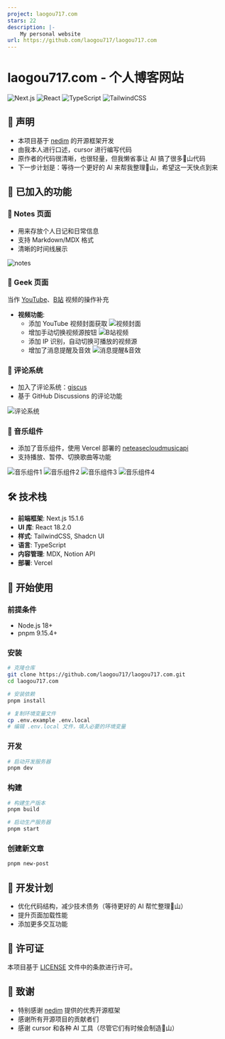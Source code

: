 ```yaml
---
project: laogou717.com
stars: 22
description: |-
    My personal website
url: https://github.com/laogou717/laogou717.com
---
```


# laogou717.com - 个人博客网站

![Next.js](https://img.shields.io/badge/Next.js-15.1.6-black)
![React](https://img.shields.io/badge/React-18.2.0-blue)
![TypeScript](https://img.shields.io/badge/TypeScript-5.3.3-blue)
![TailwindCSS](https://img.shields.io/badge/TailwindCSS-3.4.1-38B2AC)

## 📢 声明

- 本项目基于 [nedim](https://github.com/needim) 的开源框架开发
- 由我本人进行口述，cursor 进行编写代码
- 原作者的代码很清晰，也很轻量，但我懒省事让 AI 搞了很多💩山代码
- 下一步计划是：等待一个更好的 AI 来帮我整理💩山，希望这一天快点到来

## 🚀 已加入的功能

### 📝 Notes 页面
- 用来存放个人日记和日常信息
- 支持 Markdown/MDX 格式
- 清晰的时间线展示

![notes](https://github.com/user-attachments/assets/bdf7593a-7d63-46fd-af09-bb6ce093bc6a)

### 🔧 Geek 页面
当作 [YouTube](https://www.youtube.com/@shenfanlaogou)、[B站](https://space.bilibili.com/46377861) 视频的操作补充

- **视频功能**:
  - 添加 YouTube 视频封面获取
    ![视频封面](https://github.com/user-attachments/assets/0d3cf32e-76c8-49c8-a022-e11339034937)
  - 增加手动切换视频源按钮
    ![B站视频](https://github.com/user-attachments/assets/25540c1e-c76d-4dcb-bdfc-1210f3ba7cdb)
  - 添加 IP 识别，自动切换可播放的视频源
  - 增加了消息提醒及音效
    ![消息提醒&音效](https://github.com/user-attachments/assets/679ee16c-f50a-4083-b549-8a0d79b47d3b)

### 💬 评论系统
- 加入了评论系统：[giscus](https://giscus.app)
- 基于 GitHub Discussions 的评论功能

![评论系统](https://github.com/user-attachments/assets/00290592-67cb-4c73-b75d-367d42a0c6fa)

### 🎵 音乐组件
- 添加了音乐组件，使用 Vercel 部署的 [neteasecloudmusicapi](https://gitlab.com/Binaryify/neteasecloudmusicapi)
- 支持播放、暂停、切换歌曲等功能

![音乐组件1](https://github.com/user-attachments/assets/bdf0795d-af98-45be-ac30-75172a98d430) ![音乐组件2](https://github.com/user-attachments/assets/052bfdc3-5e9b-4a7c-b8a6-5b99fcd4697a)
![音乐组件3](https://github.com/user-attachments/assets/d3cc1c72-3a3c-44df-a591-a90e0e152e1f) ![音乐组件4](https://github.com/user-attachments/assets/55a96341-11eb-4d2e-bab1-5a00e18bda60)

## 🛠️ 技术栈

- **前端框架**: Next.js 15.1.6
- **UI 库**: React 18.2.0
- **样式**: TailwindCSS, Shadcn UI
- **语言**: TypeScript
- **内容管理**: MDX, Notion API
- **部署**: Vercel

## 🚦 开始使用

### 前提条件
- Node.js 18+
- pnpm 9.15.4+

### 安装
```bash
# 克隆仓库
git clone https://github.com/laogou717/laogou717.com.git
cd laogou717.com

# 安装依赖
pnpm install

# 复制环境变量文件
cp .env.example .env.local
# 编辑 .env.local 文件，填入必要的环境变量
```

### 开发
```bash
# 启动开发服务器
pnpm dev
```

### 构建
```bash
# 构建生产版本
pnpm build

# 启动生产服务器
pnpm start
```

### 创建新文章
```bash
pnpm new-post
```

## 📝 开发计划
- 优化代码结构，减少技术债务（等待更好的 AI 帮忙整理💩山）
- 提升页面加载性能
- 添加更多交互功能

## 📄 许可证
本项目基于 [LICENSE](./LICENSE) 文件中的条款进行许可。

## 🙏 致谢
- 特别感谢 [nedim](https://github.com/needim) 提供的优秀开源框架
- 感谢所有开源项目的贡献者们
- 感谢 cursor 和各种 AI 工具（尽管它们有时候会制造💩山）

  


